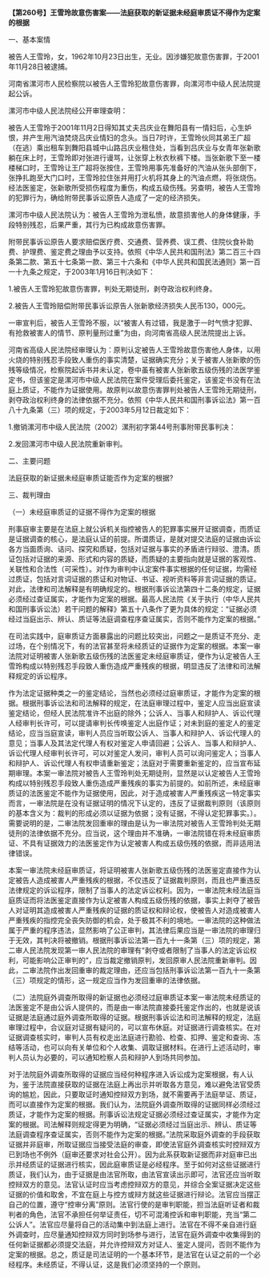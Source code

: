 **【第260号】王雪玲故意伤害案——法庭获取的新证据未经庭审质证不得作为定案的根据**

一、基本案情

被告人王雪玲，女，1962年10月23日出生，无业。因涉嫌犯故意伤害罪，于2001年11月28日被逮捕。

河南省漯河市人民检察院以被告人王雪玲犯故意伤害罪，向漯河市中级人民法院提起公诉。

漯河市中级人民法院经公开审理查明：

被告人王雪玲于2001年11月2日得知其丈夫吕庆业在舞阳县有一情妇后，心生妒恨，并产生用汽油焚烧吕庆业情妇的念头。当日7时许，王雪玲伙同其弟王广超（在逃）乘出租车到舞阳县城中山路吕庆业租住处，当看到吕庆业与女青年张新歌躺在床上时，王雪玲即对张进行谩骂，让张穿上秋衣秋裤下楼。当张新歌下至一楼楼梯口时，王雪玲让王广超将张按住，王雪玲用事先准备好的汽油从张头部倒下，张挣扎跑至大门口时，王雪玲拉住张并用打火机将其身上的汽油点燃，将张烧伤。经法医鉴定，张新歌所受损伤程度为重伤，构成五级伤残。另查明，被告人王雪玲的犯罪行为，确给附带民事诉讼原告人造成了一定的经济损失。

漯河市中级人民法院认为：被告人王雪玲为泄私愤，故意损害他人的身体健康，手段特别残忍，后果严重，其行为已构成故意伤害罪。

附带民事诉讼原告人要求赔偿医疗费、交通费、营养费、误工费、住院伙食补助费、护理费、鉴定费之理由予以支持。依照《中华人民共和国刑法》第二百三十四条第二款、第五十七条第一款、第三十六条和《中华人民共和国民法通则》第一百一十九条之规定，于2003年1月16日判决如下：

1.被告人王雪玲犯故意伤害罪，判处无期徒刑，剥夺政治权利终身。

2.被告人王雪玲赔偿附带民事诉讼原告人张新歌经济损失人民币130，000元。

一审宣判后，被告人王雪玲不服，以“被害人有过错，我是激于一时气愤才犯罪、有抢救被害人的情节、原判量刑过重”为由，向河南省高级人民法院提出上诉。

河南省高级人民法院经审理认为：原判认定被告人王雪玲故意伤害他人身体，以用火烧的特别残忍手段致人重伤的事实清楚，证据确实充分；关于被害人张新歌的伤残等级情况，检察院起诉书并未认定，卷中虽有被害人张新歌五级伤残的法医学鉴定书，但该鉴定是漯河市中级人民法院在案件受理后委托鉴定，该鉴定书没有在法庭上质证，不能作为证据使用。故原判以故意伤害罪判处被告人王雪玲无期徒刑，剥夺政治权利终身的法律依据不充分。依照《中华人民共和国刑事诉讼法》第一百八十九条第（三）项的规定，于2003年5月12日裁定如下：

1.撤销漯河市中级人民法院（2002）漯刑初字第44号刑事附带民事判决：

2.发回漯河市中级人民法院重新审判。

二、主要问题

法庭获取的新证据未经庭审质证能否作为定案的根据?

三、裁判理由

（一）未经庭审质证的证据不得作为定案的根据

刑事庭审主要是在法庭上就公诉机关指控被告人的犯罪事实展开证据调查，而质证是证据调查的核心，是法庭认证的前提。所谓质证，是就对提交法庭的证据由诉讼各方当面质询、诘问、探究和质疑，包括对证据与事实的矛盾进行辩驳、澄清。质证包括对证据的来源、形式和内容的质疑，而质疑的主要指向就是证据的客观性、关联性和合法性（可采性）。对作为审判中认定案件事实根据的任何证据，均需经过质证，包括对言词证据的质证和对物证、书证、视听资料等非言词证据的质证。对此，法律和司法解释是有明确规定的。根据刑事诉讼法第四十二条的规定，证据必须经过查证属实，才能作为定案的根据。最高人民法院《关于执行（中华人民共和国刑事诉讼法）若干问题的解释》第五十八条作了更为具体的规定：“证据必须经过当庭出示、辨认、质证等法庭调查程序查证属实，否则不能作为定案的根据。”

在司法实践中，庭审质证方面暴露出的问题比较突出，问题之一是质证不充分、走过场，在个别情况下，有的法官甚至将未经质证的证据作为定案的根据。本案一审法院对证明被害人张新歌五级伤残的法医鉴定未经庭审质证，便作为认定被告人王雪玲构成以特别残忍手段致人重伤造成严重残疾的根据，明显违反了法律和司法解释规定的诉讼程序。

作为法定证据种类之一的鉴定结论，当然也必须经过庭审质证，才能作为定案的根据。根据刑事诉讼法和司法解释的规定，在法庭审理过程中，鉴定人应当出庭宣读鉴定结论，但经人民法院准许不出庭的除外；公诉人、当事人和辩护人、诉讼代理人经审判长许可，可以提请审判长传唤鉴定人出庭作证；对未到庭的鉴定人的鉴定结论，应当当庭宣读，审判人员应当听取公诉人、当事人和辩护人、诉讼代理人的意见；当事人及其法定代理人有权对鉴定人申请回避；公诉人、当事人和辩护人、诉讼代理人经审判长许可，可以对鉴定人发问，审判人员可以询问鉴定人；当事人和辩护人、诉讼代理人有权申请重新鉴定；法庭对于需要重新鉴定的，应当宣布延期审理。本案一审法院对被告人王雪玲判处无期徒刑，显然是以认定被告人王雪玲构成以特别残忍手段致人重伤造成严重残疾的事实为前提的。如前所述，未经庭审质证的法医鉴定不能作为证据使用，因此，对于造成被害人严重残疾这一特定事实而言，一审法院是在没有证据证明的情况下认定的，违反了证据裁判原则（该原则的基本含义为：裁判的形成必须以证据为依据；没有证据，不得认定犯罪事实。）。需要说明的是，二审法院发回重审的理由是认为一审法院对被告人王雪玲判处无期徒刑的法律依据不充分。应当说，这个理由并不准确，一审法院错在将未经庭审质证、不具有证据效力的法医鉴定作为认定被害人构成五级伤残的依据，而非适用法律错误。

本案一审法院未经庭审质证，将证明被害人张新歌五级伤残的法医鉴定直接作为认定被告人造成被害人严重残疾的根据，不仅违反了证据裁判原则，而且也严重违反法律规定的诉讼程序，限制了当事人的法定诉讼权利。因为，一审法院未经法庭当庭质证而将法医鉴定直接作为认定被害人构成五级伤残的依据，事实上剥夺了被告人对证明其造成被害人严重残疾的证据的质证权和辩论权，使被告人对造成被害人严重残疾的指控完全丧失防御的机会，处于极其不利的境地。一审法院的这种做法属于严重的程序违法，显然影响了公正审判，其法律后果应当是一审法院的审理归于无效，其判决将被撤销。根据刑事诉讼法第一百九十一条第（三）项的规定，第二审人民法院发现第一审人民法院的审理有“剥夺或者限制了当事人的法定诉讼权利，可能影响公正审判的”，应当裁定撤销原判，发回原审人民法院重新审判。因此，二审法院作出发回重审的裁定理由，还应当包括刑事诉讼法第一百九十一条第（三）项规定的情形，这一规定应当作为发回重审的法律依据。

（二）法院庭外调查所取得的新证据也必须经过庭审质证本案一审法院未经质证的法医鉴定不是由公诉人提供的，而是由一审法院直接委托鉴定作出的，也就是说该证据是法庭通过庭外调查所取得的证据。根据刑事诉讼法和司法解释的规定，法庭审理过程中，合议庭对证据有疑问的，可以宣布休庭。对证据进行调查核实。在对证据调查核实时，审判人员有权走出法庭进行勘验、检查、扣押、鉴定和查询、冻结等活动，也可以向有关单位和个人收集、调取证据材料。在进行上述活动时，审判人员认为必要的，可以通知检察人员和辩护人到场共同参加。

对于法院庭外调查所取得的证据应当经何种程序进入诉讼成为定案根据，有人认为，鉴于法院直接获取的证据在法庭上再出示并听取各方意见，难以避免法官受质询的尴尬，因此，只要取证时通知控辩双方到场，就不需要再于法庭举证、质证，而可以直接作为定案的根据。我们认为，法院庭外调查所取得的证据同样必须经过质证，才能作为定案的根据。刑事诉讼法规定证据必须经过查证属实，才能作为定案的根据。司法解释则规定得更为明确，“证据必须经过当庭出示、辨认、质证等法庭调查程序查证属实，否则不能作为定案的根据。”法院采取庭外调查的手段获取证据并非庭审，所取证据应当接受法庭的审查，即使法官庭外调查核实时控辩双方已到场也不例外（庭审还要求对社会公开）。因为此系获取新证据而非对庭审已出示并经质证的证据进行核实，因此庭审质证是必经程序。至于如何对这些证据进行质证，我们认为，由于证据是由法官所取，由法官宣读出示即可，法官还应当听取控辩双方的意见。法官认证时应当考虑控辩双方的意见，并综合全案证据决定这些证据的价值和取舍，不宜在庭上与控方或辩方就这些证据进行辩论。法官应当摆正自己的位置，遵守“控审分离”原则。法官行使的是审判职能，担当法庭听证者和裁判者的角色，法官不承担任何举证责任，切不可混淆控诉和审判职能，充当“第二公诉人”。法官应尽量将自己的活动集中到法庭上进行。法官在不得不亲自进行庭外调查时，应尽量通知控辩双方同时到场参与进行，法官在庭外调查中收集得到的任何新证据都必须提交法庭，并允许控辩双方对证人、鉴定人提问，否则不能作为定案的根据。总之，质证是司法证明的一个基本环节，是法官在认证之前的一个必经程序。未经质证，不得认证，这是我们必须坚持的一个原则。